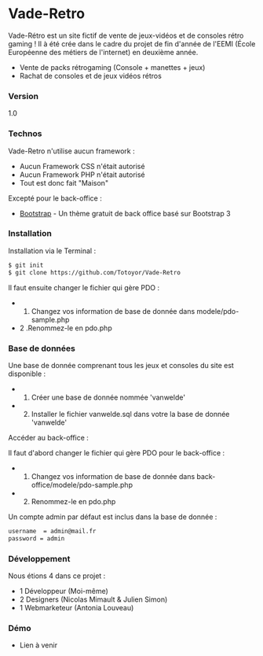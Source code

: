 # Vade-Retro

Vade-Rétro est un site fictif de vente de jeux-vidéos et de consoles rétro gaming !
Il à été crée dans le cadre du projet de fin d'année de l'EEMI (École Européenne des métiers de l'internet) en deuxième année.

  - Vente de packs rétrogaming (Console + manettes + jeux)
  - Rachat de consoles et de jeux vidéos rétros

### Version
1.0

### Technos
Vade-Retro n'utilise aucun framework :
* Aucun Framework CSS n'était autorisé
* Aucun Framework PHP n'était autorisé
* Tout est donc fait "Maison"

Excepté pour le back-office :
* [Bootstrap] - Un thème gratuit de back office basé sur Bootstrap 3


### Installation

Installation via le Terminal :

```sh
$ git init
$ git clone https://github.com/Totoyor/Vade-Retro
```

Il faut ensuite changer le fichier qui gère PDO :
* 1. Changez vos information de base de donnée dans modele/pdo-sample.php
* 2 .Renommez-le en pdo.php

### Base de données

Une base de donnée comprenant tous les jeux et consoles du site est disponible :
* 1. Créer une base de donnée nommée 'vanwelde'
* 2. Installer le fichier vanwelde.sql dans votre la base de donnée 'vanwelde'

Accéder au back-office :

Il faut d'abord changer le fichier qui gère PDO pour le back-office :
* 1. Changez vos information de base de donnée dans back-office/modele/pdo-sample.php
* 2. Renommez-le en pdo.php

Un compte admin par défaut est inclus dans la base de donnée :
```sh
username  = admin@mail.fr
password = admin
```


### Développement
Nous étions 4 dans ce projet :

* 1 Développeur (Moi-même)
* 2 Designers (Nicolas Mimault & Julien Simon)
* 1 Webmarketeur (Antonia Louveau)


### Démo

* Lien à venir


[//]: # (Liens)

   [Bootstrap]: <http://twitter.github.com/bootstrap/>

